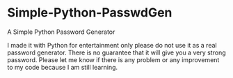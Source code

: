 # Simple-Python-PasswdGen
A Simple Python Password Generator

I made it with Python for entertainment only please do not use it as a real password generator.
There is no guarantee that it will give you a very strong password.
Please let me know if there is any problem or any improvement to my code because I am still learning.
